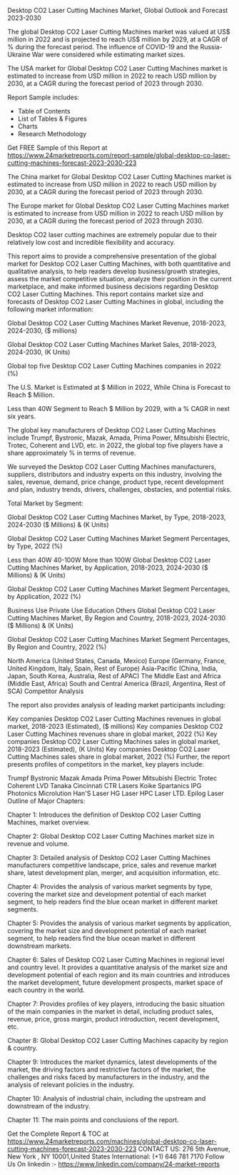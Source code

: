 Desktop CO2 Laser Cutting Machines Market, Global Outlook and Forecast 2023-2030

The global Desktop CO2 Laser Cutting Machines market was valued at US$ million in 2022 and is projected to reach US$ million by 2029, at a CAGR of % during the forecast period. The influence of COVID-19 and the Russia-Ukraine War were considered while estimating market sizes.

The USA market for Global Desktop CO2 Laser Cutting Machines market is estimated to increase from USD million in 2022 to reach USD million by 2030, at a CAGR during the forecast period of 2023 through 2030.

Report Sample includes:
- Table of Contents
- List of Tables & Figures
- Charts
- Research Methodology

Get FREE Sample of this Report at https://www.24marketreports.com/report-sample/global-desktop-co-laser-cutting-machines-forecast-2023-2030-223

The China market for Global Desktop CO2 Laser Cutting Machines market is estimated to increase from USD million in 2022 to reach USD million by 2030, at a CAGR during the forecast period of 2023 through 2030.

The Europe market for Global Desktop CO2 Laser Cutting Machines market is estimated to increase from USD million in 2022 to reach USD million by 2030, at a CAGR during the forecast period of 2023 through 2030.

Desktop CO2 laser cutting machines are extremely popular due to their relatively low cost and incredible flexibility and accuracy.

This report aims to provide a comprehensive presentation of the global market for Desktop CO2 Laser Cutting Machines, with both quantitative and qualitative analysis, to help readers develop business/growth strategies, assess the market competitive situation, analyze their position in the current marketplace, and make informed business decisions regarding Desktop CO2 Laser Cutting Machines. This report contains market size and forecasts of Desktop CO2 Laser Cutting Machines in global, including the following market information:

Global Desktop CO2 Laser Cutting Machines Market Revenue, 2018-2023, 2024-2030, ($ millions)

Global Desktop CO2 Laser Cutting Machines Market Sales, 2018-2023, 2024-2030, (K Units)

Global top five Desktop CO2 Laser Cutting Machines companies in 2022 (%)

The U.S. Market is Estimated at $ Million in 2022, While China is Forecast to Reach $ Million.

Less than 40W Segment to Reach $ Million by 2029, with a % CAGR in next six years.

The global key manufacturers of Desktop CO2 Laser Cutting Machines include Trumpf, Bystronic, Mazak, Amada, Prima Power, Mitsubishi Electric, Trotec, Coherent and LVD, etc. in 2022, the global top five players have a share approximately % in terms of revenue.

We surveyed the Desktop CO2 Laser Cutting Machines manufacturers, suppliers, distributors and industry experts on this industry, involving the sales, revenue, demand, price change, product type, recent development and plan, industry trends, drivers, challenges, obstacles, and potential risks.

Total Market by Segment:

Global Desktop CO2 Laser Cutting Machines Market, by Type, 2018-2023, 2024-2030 ($ Millions) & (K Units)

Global Desktop CO2 Laser Cutting Machines Market Segment Percentages, by Type, 2022 (%)

Less than 40W
40-100W
More than 100W
Global Desktop CO2 Laser Cutting Machines Market, by Application, 2018-2023, 2024-2030 ($ Millions) & (K Units)

Global Desktop CO2 Laser Cutting Machines Market Segment Percentages, by Application, 2022 (%)

Business Use
Private Use
Education
Others
Global Desktop CO2 Laser Cutting Machines Market, By Region and Country, 2018-2023, 2024-2030 ($ Millions) & (K Units)

Global Desktop CO2 Laser Cutting Machines Market Segment Percentages, By Region and Country, 2022 (%)

North America (United States, Canada, Mexico)
Europe (Germany, France, United Kingdom, Italy, Spain, Rest of Europe)
Asia-Pacific (China, India, Japan, South Korea, Australia, Rest of APAC)
The Middle East and Africa (Middle East, Africa)
South and Central America (Brazil, Argentina, Rest of SCA)
Competitor Analysis

The report also provides analysis of leading market participants including:

Key companies Desktop CO2 Laser Cutting Machines revenues in global market, 2018-2023 (Estimated), ($ millions)
Key companies Desktop CO2 Laser Cutting Machines revenues share in global market, 2022 (%)
Key companies Desktop CO2 Laser Cutting Machines sales in global market, 2018-2023 (Estimated), (K Units)
Key companies Desktop CO2 Laser Cutting Machines sales share in global market, 2022 (%)
Further, the report presents profiles of competitors in the market, key players include:

Trumpf
Bystronic
Mazak
Amada
Prima Power
Mitsubishi Electric
Trotec
Coherent
LVD
Tanaka
Cincinnati
CTR Lasers
Koike
Spartanics
IPG Photonics
Microlution
Han'S Laser
HG Laser
HPC Laser LTD.
Epilog Laser
Outline of Major Chapters:

Chapter 1: Introduces the definition of Desktop CO2 Laser Cutting Machines, market overview.

Chapter 2: Global Desktop CO2 Laser Cutting Machines market size in revenue and volume.

Chapter 3: Detailed analysis of Desktop CO2 Laser Cutting Machines manufacturers competitive landscape, price, sales and revenue market share, latest development plan, merger, and acquisition information, etc.

Chapter 4: Provides the analysis of various market segments by type, covering the market size and development potential of each market segment, to help readers find the blue ocean market in different market segments.

Chapter 5: Provides the analysis of various market segments by application, covering the market size and development potential of each market segment, to help readers find the blue ocean market in different downstream markets.

Chapter 6: Sales of Desktop CO2 Laser Cutting Machines in regional level and country level. It provides a quantitative analysis of the market size and development potential of each region and its main countries and introduces the market development, future development prospects, market space of each country in the world.

Chapter 7: Provides profiles of key players, introducing the basic situation of the main companies in the market in detail, including product sales, revenue, price, gross margin, product introduction, recent development, etc.

Chapter 8: Global Desktop CO2 Laser Cutting Machines capacity by region & country.

Chapter 9: Introduces the market dynamics, latest developments of the market, the driving factors and restrictive factors of the market, the challenges and risks faced by manufacturers in the industry, and the analysis of relevant policies in the industry.

Chapter 10: Analysis of industrial chain, including the upstream and downstream of the industry.

Chapter 11: The main points and conclusions of the report.

Get the Complete Report & TOC at https://www.24marketreports.com/machines/global-desktop-co-laser-cutting-machines-forecast-2023-2030-223
CONTACT US:
276 5th Avenue, New York , NY 10001,United States
International: (+1) 646 781 7170
Follow Us On linkedin :- https://www.linkedin.com/company/24-market-reports
